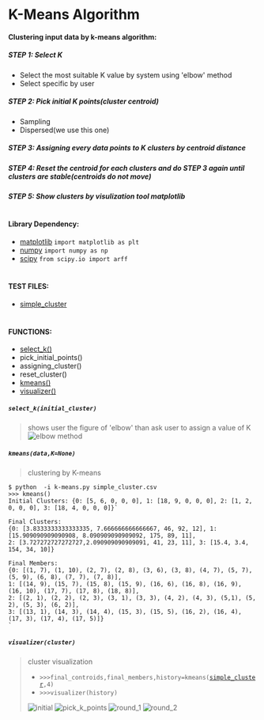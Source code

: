 # K-Means Algorithm

#### Clustering input data by k-means algorithm:

##### STEP 1: Select K
* Select the most suitable K value by system using 'elbow' method
* Select specific by user
##### STEP 2: Pick initial K points(cluster centroid)
* Sampling
* Dispersed(we use this one)
##### STEP 3: Assigning every data points to K clusters by centroid distance
##### STEP 4: Reset the centroid for each clusters and do STEP 3 again until clusters are stable(centroids do not move)
##### STEP 5: Show clusters by visulization tool matplotlib
#
#### Library Dependency:
* [matplotlib](https://matplotlib.org/)
`import matplotlib as plt`
* [numpy](http://www.numpy.org/)
 `import numpy as np`
 * [scipy](https://www.scipy.org/)
 `from scipy.io import arff`
#
#### TEST FILES:
* [simple_cluster](https://github.com/leihao1/Mining-Massive-Datasets/blob/master/Clustering/simple_cluster.csv)
#
#### FUNCTIONS:
* [select_k()](#select_kinitial_cluster)
* pick_initial_points()
* assigning_cluster()
* reset_cluster()
* [kmeans()](#kmeansdataknone)
* [visualizer()](#visualizercluster)

##### `select_k(initial_cluster)`
> shows user the figure of 'elbow' than ask user to assign a value of K
> ![elbow method](https://github.com/leihao1/Mining-Massive-Datasets/blob/master/Clustering/figures/Elbow_Method.png)
##### `kmeans(data,K=None)`
> clustering by K-means

    $ python  -i k-means.py simple_cluster.csv
    >>> kmeans()
    Initial Clusters: {0: [5, 6, 0, 0, 0], 1: [18, 9, 0, 0, 0], 2: [1, 2, 0, 0, 0], 3: [18, 4, 0, 0, 0]}`
    
    Final Clusters:
    {0: [3.8333333333333335, 7.666666666666667, 46, 92, 12], 1: [15.909090909090908, 8.090909090909092, 175, 89, 11], 
    2: [3.727272727272727,2.090909090909091, 41, 23, 11], 3: [15.4, 3.4, 154, 34, 10]}

    Final Members:
    {0: [(1, 7), (1, 10), (2, 7), (2, 8), (3, 6), (3, 8), (4, 7), (5, 7), (5, 9), (6, 8), (7, 7), (7, 8)], 
    1: [(14, 9), (15, 7), (15, 8), (15, 9), (16, 6), (16, 8), (16, 9), (16, 10), (17, 7), (17, 8), (18, 8)], 
    2: [(2, 1), (2, 2), (2, 3), (3, 1), (3, 3), (4, 2), (4, 3), (5,1), (5, 2), (5, 3), (6, 2)], 
    3: [(13, 1), (14, 3), (14, 4), (15, 3), (15, 5), (16, 2), (16, 4), (17, 3), (17, 4), (17, 5)]}
    `
#####  `visualizer(cluster)`
> cluster visualization
> * `>>>final_controids,final_members,history=kmeans(`[`simple_cluster`](https://github.com/leihao1/Mining-Massive-Datasets/blob/master/Clustering/datasets/simple_cluster.csv)`,4)`
> * `>>>visualizer(history)`
>
> ![initial](https://github.com/leihao1/Mining-Massive-Datasets/blob/master/Clustering/figures/simple_cluster.csv1.png)
> ![pick_k_points](https://github.com/leihao1/Mining-Massive-Datasets/blob/master/Clustering/figures/simple_cluster.csv2.png)
> ![round_1](https://github.com/leihao1/Mining-Massive-Datasets/blob/master/Clustering/figures/simple_cluster.csv3.png)
> ![round_2](https://github.com/leihao1/Mining-Massive-Datasets/blob/master/Clustering/figures/simple_cluster.csv4.png)


